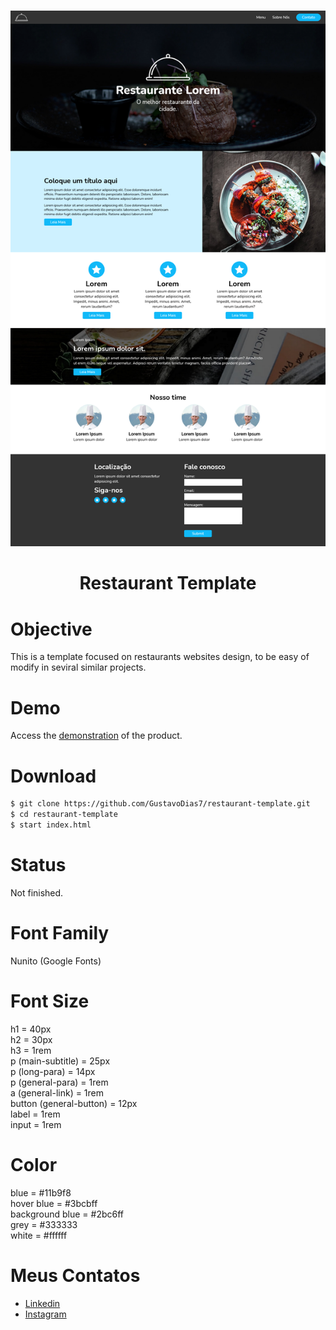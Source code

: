<br />
<p align="center">
 
   <img src="./design/desktop-demo.png" alt="demo" border="0" width="600">

  <h1 align="center">Restaurant Template</h1>

</p>

# Objective
This is a template focused on restaurants websites design, to be easy of modify in seviral similar projects.

# Demo
Access the <a href="#" target="_blank">demonstration</a> of the product.

# Download
```bash
$ git clone https://github.com/GustavoDias7/restaurant-template.git
$ cd restaurant-template
$ start index.html
```

# Status
Not finished.

# Font Family
Nunito (Google Fonts)

# Font Size
h1 = 40px <br>
h2 = 30px <br>
h3 = 1rem <br>
p (main-subtitle) = 25px <br>
p (long-para) = 14px <br>
p (general-para) = 1rem <br>
a (general-link) = 1rem <br>
button (general-button) = 12px <br>
label = 1rem <br>
input = 1rem <br>

# Color
blue = #11b9f8 <br>
hover blue = #3bcbff <br>
background blue = #2bc6ff <br>
grey = #333333 <br>
white = #ffffff <br>

# Meus Contatos
- <a href="https://www.linkedin.com/in/gustavo-dias-3100211b6/">Linkedin</a>
- <a href="https://www.instagram.com/eu.gustavodias/">Instagram</a>